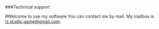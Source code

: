 ###Technical support

#Welcome to use my software
You can contact me by mail.
My mailbox is lz.studio.game@gmail.com.
